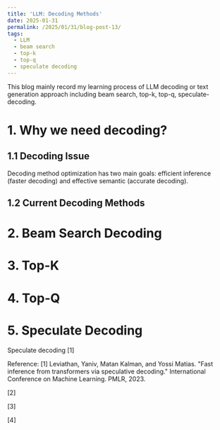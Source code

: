 ```yaml
---
title: 'LLM: Decoding Methods'
date: 2025-01-31
permalink: /2025/01/31/blog-post-13/
tags:
  - LLM
  - beam search
  - top-k
  - top-q
  - speculate decoding
---
```


This blog mainly record my learning process of LLM decoding or text generation approach including beam search, top-k, top-q, speculate-decoding.

# 1. Why we need decoding?

## 1.1 Decoding Issue
Decoding method optimization has two main goals: efficient inference (faster decoding) and effective semantic (accurate decoding).


## 1.2 Current Decoding Methods

# 2. Beam Search Decoding

# 3. Top-K 

# 4. Top-Q

# 5. Speculate Decoding
Speculate decoding [1] 






Reference:
[1] Leviathan, Yaniv, Matan Kalman, and Yossi Matias. "Fast inference from transformers via speculative decoding." International Conference on Machine Learning. PMLR, 2023.

[2]

[3]

[4]
